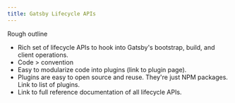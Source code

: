 ```yaml
---
title: Gatsby Lifecycle APIs
---
```


Rough outline

* Rich set of lifecycle APIs to hook into Gatsby's bootstrap, build, and
client operations.
* Code > convention
* Easy to modularize code into plugins (link to plugin page).
* Plugins are easy to open source and reuse. They're just NPM packages.
Link to list of plugins.
* Link to full reference documentation of all lifecycle APIs.
